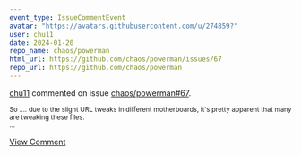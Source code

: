```yaml
---
event_type: IssueCommentEvent
avatar: "https://avatars.githubusercontent.com/u/274859?"
user: chu11
date: 2024-01-20
repo_name: chaos/powerman
html_url: https://github.com/chaos/powerman/issues/67
repo_url: https://github.com/chaos/powerman
---
```


<a href='https://github.com/chu11' target='_blank'>chu11</a> commented on issue <a href='https://github.com/chaos/powerman/issues/67' target='_blank'>chaos/powerman#67</a>.

<small>So .... due to the slight URL tweaks in different motherboards, it's pretty apparent that many are tweaking these files.   ...</small>

<a href='https://github.com/chaos/powerman/issues/67' target='_blank'>View Comment</a>